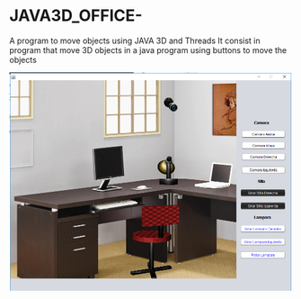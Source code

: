 # JAVA3D_OFFICE-
A program to move objects using JAVA 3D  and Threads 
It consist in program that move 3D objects in a java program using buttons to move the objects

![alt text](https://github.com/jonas-repo/JAVA3D_OFFICE-/blob/master/src/probando/jasa3dimage.PNG?raw=true)
